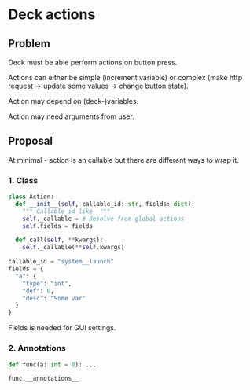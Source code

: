 # Deck actions

## Problem

Deck must be able perform actions on button press.

Actions can either be simple (increment variable)
or complex (make http request -> update some values -> change button state).

Action may depend on (deck-)variables.

Action may need arguments from user.

## Proposal

At minimal - action is an callable
but there are different ways to wrap it.

### 1. Class

```python
class Action:
  def __init__(self, callable_id: str, fields: dict):
    """ Callable id like  """
    self._callable = # Resolve from global actions
    self.fields = fields

  def call(self, **kwargs):
    self._callable(**self.kwargs)

callable_id = "system__launch"
fields = {
  "a": {
    "type": "int",
    "def": 0,
    "desc": "Some var"
  }
}
```

Fields is needed for GUI settings.

### 2. Annotations

```python
def func(a: int = 0): ...

func.__annotations__
```